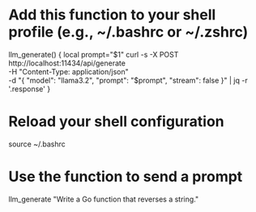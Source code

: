 # Add this function to your shell profile (e.g., ~/.bashrc or ~/.zshrc)
llm_generate() {
  local prompt="$1"
  curl -s -X POST http://localhost:11434/api/generate \
    -H "Content-Type: application/json" \
    -d "{
          \"model\": \"llama3.2\",
          \"prompt\": \"$prompt\",
          \"stream\": false
        }" | jq -r '.response'
}

# Reload your shell configuration
source ~/.bashrc

# Use the function to send a prompt
llm_generate "Write a Go function that reverses a string."

